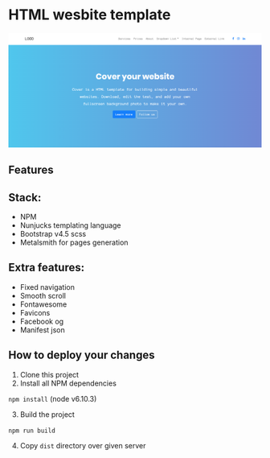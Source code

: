 # HTML wesbite template

![Homepage screen](/public/images/home-screen.png)

## Features

Stack:
-------
- NPM
- Nunjucks templating language
- Bootstrap v4.5 scss
- Metalsmith for pages generation

Extra features:
-------
- Fixed navigation
- Smooth scroll
- Fontawesome
- Favicons
- Facebook og
- Manifest json

## How to deploy your changes

1. Clone this project
2. Install all NPM dependencies 

`npm install` (node v6.10.3)

3. Build the project 

`npm run build`

4. Copy `dist` directory over given server

